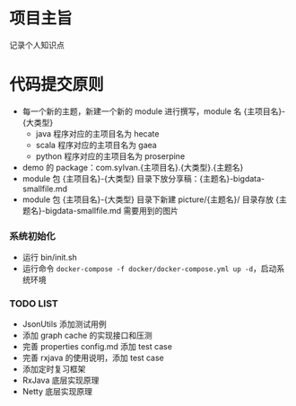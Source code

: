 # 项目主旨 #
记录个人知识点

# 代码提交原则
* 每一个新的主题，新建一个新的 module 进行撰写，module 名 {主项目名}-{大类型}
  * java 程序对应的主项目名为 hecate
  * scala 程序对应的主项目名为 gaea
  * python 程序对应的主项目名为 proserpine
* demo 的 package：com.sylvan.{主项目名}.{大类型}.{主题名}
* module 包 {主项目名}-{大类型} 目录下放分享稿：{主题名}-bigdata-smallfile.md
* module 包 {主项目名}-{大类型} 目录下新建 picture/{主题名}/ 目录存放 {主题名}-bigdata-smallfile.md 需要用到的图片

### 系统初始化 ###
* 运行 bin/init.sh
* 运行命令 `docker-compose -f docker/docker-compose.yml up -d`，启动系统环境

### TODO LIST ###
* JsonUtils 添加测试用例
* 添加 graph cache 的实现接口和压测
* 完善 properties config.md 添加 test case
* 完善 rxjava 的使用说明，添加 test case
* 添加定时复习框架
* RxJava 底层实现原理
* Netty 底层实现原理
